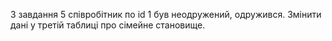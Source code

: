 З завдання 5 співробітник по id 1 був неодружений, одружився. 
Змінити дані у третій таблиці про сімейне становище.